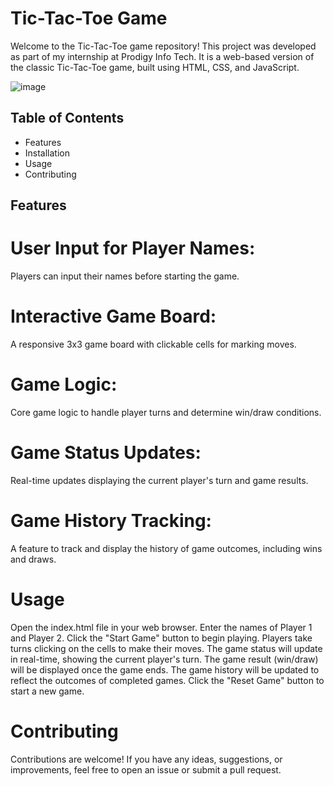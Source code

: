 # Tic-Tac-Toe Game
Welcome to the Tic-Tac-Toe game repository! This project was developed as part of my internship at Prodigy Info Tech. It is a web-based version of the classic Tic-Tac-Toe game, built using HTML, CSS, and JavaScript.


![image](https://github.com/user-attachments/assets/45ceff82-8a51-4821-88df-8576d1d5c98e)


## Table of Contents
* Features
* Installation
* Usage
* Contributing

## Features
# User Input for Player Names:
Players can input their names before starting the game.
# Interactive Game Board:
A responsive 3x3 game board with clickable cells for marking moves.
# Game Logic:
Core game logic to handle player turns and determine win/draw conditions.
# Game Status Updates:
Real-time updates displaying the current player's turn and game results.
# Game History Tracking:
A feature to track and display the history of game outcomes, including wins and draws.


# Usage
Open the index.html file in your web browser.
Enter the names of Player 1 and Player 2.
Click the "Start Game" button to begin playing.
Players take turns clicking on the cells to make their moves.
The game status will update in real-time, showing the current player's turn.
The game result (win/draw) will be displayed once the game ends.
The game history will be updated to reflect the outcomes of completed games.
Click the "Reset Game" button to start a new game.

 # Contributing
Contributions are welcome! If you have any ideas, suggestions, or improvements, feel free to open an issue or submit a pull request.
